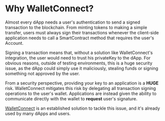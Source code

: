 # Why WalletConnect?
Almost every dApp needs a user's authentication to send a signed transaction to the blockchain. From minting tokens to
making a simple transfer, users must always sign their transactions whenever the client-side application needs to call a
SmartContract method that requires the user's Account.

Signing a transaction means that, without a solution like WalletConnect's integration, the user would need to trust his
privateKey to the dApp. For obvious reasons, outside of testing environments, this is a huge security issue, as the dApp
could simply use it maliciously, stealing funds or signing something not approved by the user.

From a security perspective, providing your key to an application is a **HUGE** risk.  WalletConnect mitigates this risk
by delegating all transaction signing operations to the user's wallet. Applications are instead given the ability to
communicate directly with the wallet to **request** user's signature.

[WalletConnect](https://walletconnect.org/) is an established solution to tackle this issue, and it's already used by
many dApps and users.